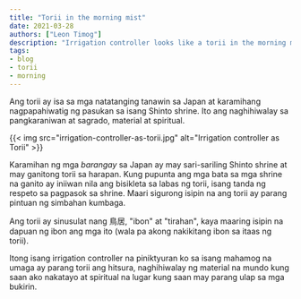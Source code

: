 ```yaml
---
title: "Torii in the morning mist"
date: 2021-03-28
authors: ["Leon Timog"]
description: "Irrigation controller looks like a torii in the morning mist"
tags:
- blog
- torii
- morning
---
```

Ang torii ay isa sa mga natatanging tanawin sa Japan at karamihang nagpapahiwatig ng pasukan sa isang Shinto shrine. Ito ang naghihiwalay sa pangkaraniwan at sagrado, material at spiritual.

{{< img src="irrigation-controller-as-torii.jpg" alt="Irrigation controller as Torii" >}}

Karamihan ng mga *barangay* sa Japan ay may sari-sariling Shinto shrine at may ganitong torii sa harapan. Kung pupunta ang mga bata sa mga shrine na ganito ay iniiwan nila ang bisikleta sa labas ng torii, isang tanda ng respeto sa pagpasok sa shrine. Maari sigurong isipin na ang torii ay parang pintuan ng simbahan kumbaga.

Ang torii ay sinusulat nang 鳥居, "ibon" at "tirahan", kaya maaring isipin na dapuan ng ibon ang mga ito (wala pa akong nakikitang ibon sa itaas ng torii).

Itong isang irrigation controller na piniktyuran ko sa isang mahamog na umaga ay parang torii ang hitsura, naghihiwalay ng material na mundo kung saan ako nakatayo at spiritual na lugar kung saan may parang ulap sa mga bukirin.